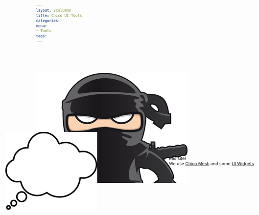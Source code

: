 ```yaml
---
layout: 2columns
title: Chico UI Tools
categories: 
menu: 
- Tools
tags: 
---
```


<br /><br /><br /><br />

<div style="height:400px;">
  <img src="/images/ninja.png" style="z-index:1;" />
  <img src="/images/bubble.png" style="position:relative;left:-100px;top:-170px;z-index:2;" />
  <span style="position:relative;left:435px;top:-350px;z-index:3;">&nbsp;&nbsp;&nbsp;
  	We are using <a href="http://chico-ui.com.ar/" target="_blank">Chico UI</a> in this site!<br />
	We use <a href="http://chico-ui.com.ar/mesh" target="_blank">Chico Mesh</a> and some <a href="http://chico-ui.com.ar/widgets" target="_blank">UI Widgets</a>
  </span>
</div>
